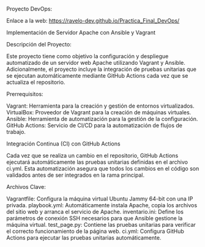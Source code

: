 Proyecto DevOps: 

Enlace a la web: https://ravelo-dev.github.io/Practica_Final_DevOps/

Implementación de Servidor Apache con Ansible y Vagrant

Descripción del Proyecto:

Este proyecto tiene como objetivo la configuración y despliegue automatizado de un servidor web Apache utilizando Vagrant y Ansible. Adicionalmente, el proyecto incluye la integración de pruebas unitarias que se ejecutan automáticamente mediante GitHub Actions cada vez que se actualiza el repositorio.


Prerrequisitos:

Vagrant: Herramienta para la creación y gestión de entornos virtualizados.
VirtualBox: Proveedor de Vagrant para la creación de máquinas virtuales.
Ansible: Herramienta de automatización para la gestión de la configuración.
GitHub Actions: Servicio de CI/CD para la automatización de flujos de trabajo.

Integración Continua (CI) con GitHub Actions

Cada vez que se realiza un cambio en el repositorio, GitHub Actions ejecutará automáticamente las pruebas unitarias definidas en el archivo ci.yml. Esta automatización asegura que todos los cambios en el código son validados antes de ser integrados en la rama principal.

Archivos Clave:

Vagrantfile: Configura la máquina virtual Ubuntu Jammy 64-bit con una IP privada.
playbook.yml: Automáticamente instala Apache, copia los archivos del sitio web y arranca el servicio de Apache.
inventario.ini: Define los parámetros de conexión SSH necesarios para que Ansible gestione la máquina virtual.
test_page.py: Contiene las pruebas unitarias para verificar el correcto funcionamiento de la página web.
ci.yml: Configura GitHub Actions para ejecutar las pruebas unitarias automáticamente.
